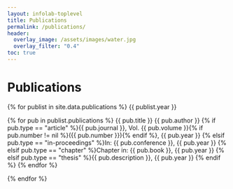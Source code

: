 ```yaml
---
layout: infolab-toplevel
title: Publications
permalink: /publications/
header:
  overlay_image: /assets/images/water.jpg
  overlay_filter: "0.4"
toc: true
---
```


<h1>Publications</h1>

{% for publist in site.data.publications %}
{{ publist.year }}

{% for pub in publist.publications %} {{ pub.title }}
{{ pub.author }}
{% if pub.type == "article" %}{{ pub.journal }}, Vol. {{ pub.volume }}{% if pub.number != nil %}({{ pub.number }}){% endif %}, {{ pub.year }} {% elsif pub.type == "in-proceedings" %}In: {{ pub.conference }}, {{ pub.year }} {% elsif pub.type == "chapter" %}Chapter in: {{ pub.book }}, {{ pub.year }} {% elsif pub.type == "thesis" %}{{ pub.description }}, {{ pub.year }} {% endif %} {% endfor %}

{% endfor %}
